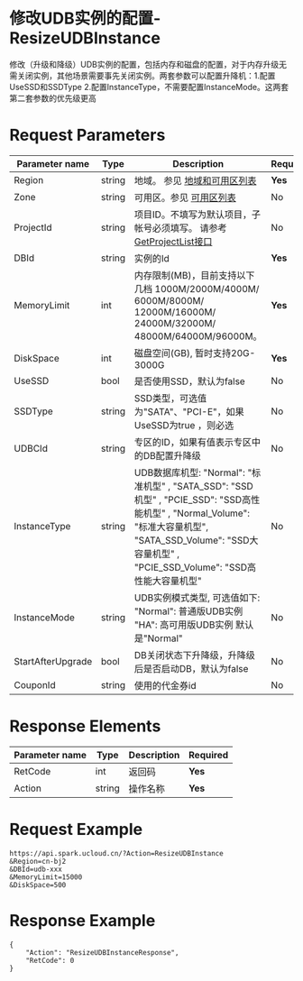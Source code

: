 # 修改UDB实例的配置-ResizeUDBInstance

修改（升级和降级）UDB实例的配置，包括内存和磁盘的配置，对于内存升级无需关闭实例，其他场景需要事先关闭实例。两套参数可以配置升降机：1.配置UseSSD和SSDType  2.配置InstanceType，不需要配置InstanceMode。这两套第二套参数的优先级更高

# Request Parameters
|Parameter name|Type|Description|Required|
|---|---|---|---|
|Region|string|地域。 参见 [地域和可用区列表](api/summary/regionlist)|**Yes**|
|Zone|string|可用区。参见 [可用区列表](api/summary/regionlist)|No|
|ProjectId|string|项目ID。不填写为默认项目，子帐号必须填写。 请参考[GetProjectList接口](api/summary/get_project_list)|No|
|DBId|string|实例的Id|**Yes**|
|MemoryLimit|int|内存限制(MB)，目前支持以下几档 1000M/2000M/4000M/ 6000M/8000M/ 12000M/16000M/ 24000M/32000M/ 48000M/64000M/96000M。|**Yes**|
|DiskSpace|int|磁盘空间(GB), 暂时支持20G-3000G|**Yes**|
|UseSSD|bool|是否使用SSD，默认为false|No|
|SSDType|string|SSD类型，可选值为"SATA"、"PCI-E"，如果UseSSD为true ，则必选|No|
|UDBCId|string|专区的ID，如果有值表示专区中的DB配置升降级|No|
|InstanceType|string|UDB数据库机型: "Normal": "标准机型" ,  "SATA_SSD": "SSD机型" , "PCIE_SSD": "SSD高性能机型" ,  "Normal_Volume": "标准大容量机型",  "SATA_SSD_Volume": "SSD大容量机型" ,  "PCIE_SSD_Volume": "SSD高性能大容量机型" |No|
|InstanceMode|string|UDB实例模式类型, 可选值如下: "Normal": 普通版UDB实例 "HA": 高可用版UDB实例 默认是"Normal"|No|
|StartAfterUpgrade|bool|DB关闭状态下升降级，升降级后是否启动DB，默认为false|No|
|CouponId|string|使用的代金券id|No|

# Response Elements
|Parameter name|Type|Description|Required|
|---|---|---|---|
|RetCode|int|返回码|**Yes**|
|Action|string|操作名称|**Yes**|

# Request Example
```
https://api.spark.ucloud.cn/?Action=ResizeUDBInstance
&Region=cn-bj2
&DBId=udb-xxx
&MemoryLimit=15000
&DiskSpace=500
```

# Response Example
```
{
    "Action": "ResizeUDBInstanceResponse", 
    "RetCode": 0
}
```

